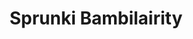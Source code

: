 ---
slug: sprunki-bambilairity-2702
title: Sprunki Bambilairity
description: "Sprunki Bambilairity is an exciting online game. Play for free directly in your browser!"
icon: /images/popular_mods/Sprunki Bambilairity.png
url: https://wowtbc.net/sprunkin/bambilairity/index.html
previewImage: /images/popular_mods/Sprunki Bambilairity.png
type: popular mods

# SEO配置
seo:
  title: "Sprunki Bambilairity - Play Free Online Game | Fun Browser Games"
  description: "Sprunki Bambilairity - Play this fun online game for free in your browser. No download required!"
  ogImage: "/images/popular_mods/Sprunki Bambilairity.png"
  keywords: "sprunki-bambilairity-2702, online game, browser game, free game, popular mods game, play online"

videoUrls:
  - https://www.youtube.com/embed/example1
  - https://www.youtube.com/embed/example2

whyPlay:
  title: "Why Play Sprunki Bambilairity?"
  items:
    - "Immersive Gameplay: Sprunki Bambilairity offers an engaging and immersive gaming experience that will keep you entertained for hours"
    - "Challenging Levels: Test your skills with increasingly difficult challenges and obstacles"
    - "Beautiful Graphics: Enjoy stunning visuals and smooth animations that bring the game world to life"
    - "Regular Updates: New content and features are added regularly to keep the game fresh and exciting"
    - "Free to Play: Experience all the fun without spending a penny"
    - "Community Features: Connect with other players, share strategies, and compete for high scores"
    - "Cross-Platform: Play on any device with a web browser, no downloads required"

features:
  title: "Key Features of Sprunki Bambilairity"
  image: "/images/popular_mods/Sprunki Bambilairity.png"
  items:
    - "Intuitive Controls: Easy to learn controls make Sprunki Bambilairity accessible for players of all skill levels"
    - "Multiple Game Modes: Enjoy various gameplay options that provide different challenges and experiences"
    - "Character Customization: Personalize your gaming experience with unique characters and items"
    - "Achievement System: Complete special tasks to earn rewards and recognition"
    - "Leaderboards: Compete with players worldwide and see who can achieve the highest scores"

characteristics:
  title: "Game Characteristics"
  image: "/images/popular_mods/Sprunki Bambilairity.png"
  items:
    - "Genre: Popular mods game with elements of strategy and skill"
    - "Difficulty: Suitable for both casual gamers and those seeking a challenge"
    - "Play Time: Quick sessions or extended gameplay, depending on your preference"
    - "Art Style: Vibrant and engaging visuals that enhance the gaming experience"
    - "Sound Design: Immersive audio that complements the gameplay perfectly"

info: "Sprunki Bambilairity is an exciting online game that offers players a unique and engaging gaming experience. With its intuitive controls, stunning visuals, and challenging gameplay, Sprunki Bambilairity provides hours of entertainment for players of all ages and skill levels. Whether you're looking for a quick gaming session during a break or an extended play session, Sprunki Bambilairity delivers an immersive experience that will keep you coming back for more. The game features multiple levels of increasing difficulty, ensuring that players are constantly challenged as they progress. With regular updates adding new content and features, Sprunki Bambilairity remains fresh and exciting, providing endless entertainment options for its growing community of players."

howToPlayIntro: "Welcome to Sprunki Bambilairity! This guide will walk you through the basics and help you master the game. Whether you're a beginner or looking to improve your skills, these tips and instructions will enhance your gaming experience."

howToPlaySteps:
  - title: "Getting Started"
    description: "Begin your Sprunki Bambilairity adventure by familiarizing yourself with the controls. Use your keyboard or mouse to navigate through the game interface. The tutorial will guide you through the basic mechanics and help you understand the objectives."
  - title: "Understanding the Objectives"
    description: "In Sprunki Bambilairity, your main goal is to progress through levels by completing specific objectives. Each level presents unique challenges that require different strategies and approaches."
  - title: "Mastering the Controls"
    description: "Practice using the controls to improve your precision and reaction time. Sprunki Bambilairity requires quick reflexes and strategic thinking to overcome obstacles and defeat opponents."
  - title: "Utilizing Power-ups"
    description: "Collect power-ups throughout the game to enhance your abilities and overcome difficult challenges. Each power-up offers unique advantages that can be crucial for success."
  - title: "Developing Strategies"
    description: "As you progress in Sprunki Bambilairity, develop effective strategies for different scenarios. Analyze patterns, anticipate challenges, and adapt your approach to maximize your performance."

faq:
  title: "Frequently Asked Questions about Sprunki Bambilairity"
  items:
    - question: "Is Sprunki Bambilairity free to play?"
      answer: "Yes, Sprunki Bambilairity is completely free to play directly in your web browser. No downloads or purchases are required to enjoy the full game experience."
    - question: "Can I play Sprunki Bambilairity on mobile devices?"
      answer: "Yes, Sprunki Bambilairity is optimized for both desktop and mobile play. You can enjoy the game on any device with a web browser and internet connection."
    - question: "Are there any in-game purchases?"
      answer: "While Sprunki Bambilairity is free to play, there may be optional in-game purchases available for cosmetic items or additional features that don't affect core gameplay."
    - question: "How often is Sprunki Bambilairity updated?"
      answer: "The developers regularly update Sprunki Bambilairity with new content, features, and improvements based on player feedback and game performance."
    - question: "Can I play Sprunki Bambilairity offline?"
      answer: "Currently, Sprunki Bambilairity requires an internet connection to play as it's a browser-based online game."
    - question: "Is Sprunki Bambilairity suitable for children?"
      answer: "Yes, Sprunki Bambilairity is designed to be family-friendly and suitable for players of all ages."
    - question: "How do I report bugs or issues?"
      answer: "If you encounter any problems while playing Sprunki Bambilairity, you can report them through the game's support page or contact the developers directly through their website."
    - question: "Still Have Questions?"
      answer: "If you have additional questions about Sprunki Bambilairity that aren't covered in this FAQ, please visit our support center or contact our customer service team for assistance."
---